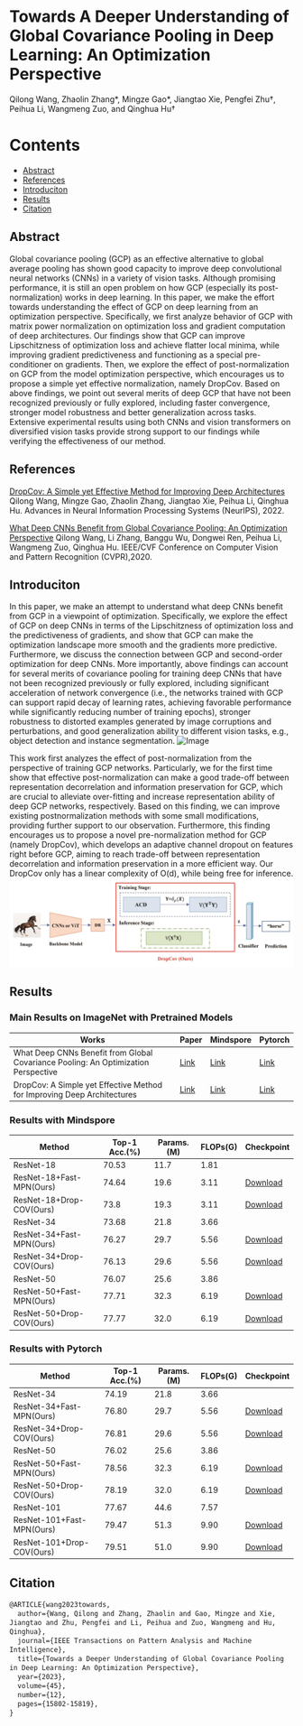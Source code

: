 # Towards A Deeper Understanding of Global Covariance Pooling in Deep Learning: An Optimization Perspective
Qilong Wang,  Zhaolin Zhang*, Mingze Gao*, Jiangtao Xie, Pengfei Zhu†, Peihua Li, Wangmeng Zuo, and Qinghua Hu†
# Contents
- [Abstract](#Abstract)
- [References](#References)
- [Introduciton](#Introduciton )
- [Results](#Results)
- [Citation](#Citation)
## Abstract
Global covariance pooling (GCP) as an effective alternative to global average pooling has shown good capacity to improve deep convolutional neural networks (CNNs) in a variety of vision tasks. Although promising performance, it is still an open problem on how GCP (especially its post-normalization) works in deep learning. In this paper, we make the effort towards understanding the effect of GCP on deep learning from an optimization perspective. Specifically, we first analyze behavior of GCP with matrix power normalization on optimization loss and gradient computation of deep architectures. Our findings show that GCP can improve Lipschitzness of optimization loss and achieve flatter local minima, while improving gradient predictiveness and functioning as a special pre-conditioner on gradients. Then, we explore the effect of post-normalization on GCP from the model optimization perspective, which encourages us to propose a simple yet effective normalization, namely DropCov. Based on above findings, we point out several merits of deep GCP that have not been recognized previously or fully explored, including faster convergence, stronger model robustness and better generalization across tasks. Extensive experimental results using both CNNs and vision transformers on diversified vision tasks provide strong support to our findings while verifying the effectiveness of our method.
## References

 [DropCov: A Simple yet Effective Method for Improving Deep Architectures](https://papers.nips.cc/paper_files/paper/2022/hash/d9888cc7baa04c2e44e8115588133515-Abstract-Conference.html)  Qilong Wang, Mingze Gao, Zhaolin Zhang, Jiangtao Xie, Peihua Li, Qinghua Hu. Advances in Neural Information Processing Systems (NeurIPS), 2022.
 
 [What Deep CNNs Benefit from Global Covariance Pooling: An Optimization
Perspective](https://openaccess.thecvf.com/content_CVPR_2020/papers/Wang_What_Deep_CNNs_Benefit_From_Global_Covariance_Pooling_An_Optimization_CVPR_2020_paper.pdf)  Qilong Wang, Li Zhang, Banggu Wu, Dongwei Ren, Peihua Li, Wangmeng Zuo, Qinghua Hu. IEEE/CVF Conference on Computer Vision and Pattern Recognition (CVPR),2020.


## Introduciton 
In this paper, we make an attempt to understand what deep CNNs benefit from GCP in a viewpoint of optimization. Specifically, we explore the effect of GCP on deep CNNs in terms of the Lipschitzness of optimization loss and the predictiveness of gradients, and show that
GCP can make the optimization landscape more smooth and the gradients more predictive. Furthermore, we discuss the connection between GCP and second-order optimization for deep CNNs. More importantly, above findings can account for several merits of covariance pooling for training deep CNNs that have not been recognized previously or fully explored, including significant acceleration of network convergence (i.e., the networks trained with GCP can support rapid decay of learning rates, achieving favorable performance while significantly reducing number of training epochs), stronger robustness to distorted examples generated by image corruptions and perturbations, and good generalization ability to different vision tasks, e.g., object detection and instance segmentation.
![Image](https://github.com/ZhangLi-CS/GCP_Optimization/blob/master/Lipschitzness.png)

This work first analyzes the effect of post-normalization from the perspective of training GCP networks. Particularly, we for the first time show that effective post-normalization can make a good trade-off between representation decorrelation and information preservation for GCP, which are crucial to alleviate over-fitting and increase representation ability of deep GCP networks, respectively. Based on this finding, we can improve existing postnormalization methods with some small modifications, providing further support to our observation. Furthermore, this finding encourages us to propose a novel pre-normalization method for GCP (namely DropCov), which develops an adaptive channel dropout on features right before GCP, aiming to reach trade-off between representation decorrelation and information preservation in a more efficient way. Our DropCov only has a linear complexity of O(d), while being free for inference.
![Image](https://github.com/mingzeG/DropCov/blob/main/figures/overview.jpg)



## Results
### Main Results on ImageNet with Pretrained Models
|Works         | Paper | Mindspore | Pytorch |                                                         
| ------------------ | ----- | ------- | ------- | 
| What Deep CNNs Benefit from Global Covariance Pooling: An Optimization Perspective  |  [Link](https://openaccess.thecvf.com/content_CVPR_2020/papers/Wang_What_Deep_CNNs_Benefit_From_Global_Covariance_Pooling_An_Optimization_CVPR_2020_paper.pdf)|[Link](https://github.com/Terror03/GCP-OPT)   | [Link](https://github.com/ZhangLi-CS/GCP_Optimization) |
| DropCov: A Simple yet Effective Method for Improving Deep Architectures   | [Link](https://papers.nips.cc/paper_files/paper/2022/hash/d9888cc7baa04c2e44e8115588133515-Abstract-Conference.html)  |   [Link](https://github.com/Sherry1945/Dropcov_mindspore)   | [Link](https://github.com/mingzeG/DropCov) |

### Results with Mindspore
|Method         | Top-1 Acc.(%)  | Params.(M) | FLOPs(G) | Checkpoint                                                          |
| ------------------ | ----- | ------- | ----- | ------------------------------------------------------------ |
| ResNet-18   |  70.53 |  11.7   |   1.81  |               |
| ResNet-18+Fast-MPN(Ours)   | 74.64  |   19.6  |  3.11   |[Download](https://drive.google.com/file/d/1kpBpbYpWQfSzSav7v8Ms7dn1SaUlOlMk/view?usp=drive_link)|
| ResNet-18+Drop-COV(Ours)   | 73.8  |   19.3  |  3.11   |[Download](https://drive.google.com/file/d/1zVDDmmQWQ-CDDoxjaolkcjI3MACE-rxx/view?usp=drive_link)|
| ResNet-34   |  73.68 |  21.8   |   3.66  |               |
| ResNet-34+Fast-MPN(Ours)   |  76.27 |   29.7  |  5.56   |[Download](https://drive.google.com/file/d/1T0YCzz-A-V2GI1tjihCHIjug93nFSQ91/view?usp=drive_link)|
| ResNet-34+Drop-COV(Ours)   | 76.13  |   29.6  |  5.56   |[Download](https://drive.google.com/file/d/1-gvogrLlRSnpzigvevLPV1GKAHF0vr2K/view?usp=drive_link)|
| ResNet-50   |  76.07 |  25.6   |   3.86  |               |
| ResNet-50+Fast-MPN(Ours)   | 77.71  |   32.3  |  6.19   |[Download](https://drive.google.com/file/d/1aF-By_pMhbCu82Gl73sFyz4qlNS25ayJ/view?usp=drive_link)|
| ResNet-50+Drop-COV(Ours)   | 77.77  |   32.0  |  6.19   |[Download](https://drive.google.com/file/d/1PBy8evHi-xiJHiTWgqrUs8jTH58hJM2n/view?usp=share_link)|

### Results with Pytorch
|Method          | Top-1 Acc.(%) | Params.(M) | FLOPs(G) | Checkpoint|                                        
| ------------------ | ----- | ------- | ----- | ------------------------------------------------------------ |
| ResNet-34   |  74.19 |  21.8   |   3.66  |               |
| ResNet-34+Fast-MPN(Ours)   |  76.80 |   29.7  |  5.56   |[Download](https://drive.google.com/file/d/1T0YCzz-A-V2GI1tjihCHIjug93nFSQ91/view?usp=drive_link)|
| ResNet-34+Drop-COV(Ours)   | 76.81  |   29.6  |  5.56   |[Download](https://drive.google.com/open?id=1C3m6uicOuYoWiqRrt8ZUjgloa6iSLw-Y)|
| ResNet-50   |  76.02 |  25.6   |   3.86  |               |
| ResNet-50+Fast-MPN(Ours)   | 78.56  |   32.3  |  6.19   |[Download](https://drive.google.com/file/d/1aF-By_pMhbCu82Gl73sFyz4qlNS25ayJ/view?usp=drive_link)|
| ResNet-50+Drop-COV(Ours)   | 78.19  |   32.0  |  6.19   |[Download](https://drive.google.com/open?id=1TmnusKSArjKTTb28cnw2OzrUVc_DAi98)|
| ResNet-101   |  77.67 |  44.6  |  7.57 |               |
| ResNet-101+Fast-MPN(Ours)   | 79.47  |   51.3  |  9.90   |[Download](https://drive.google.com/open?id=1y8oI2IodJuG7R_gIdrYoXSTPafmszwMh)|
| ResNet-101+Drop-COV(Ours)   | 79.51 |   51.0 |9.90    |[Download](https://drive.google.com/file/d/1KJyAUXu11GFz6uLS1kGyZc1JM-pi-E37/view?usp=sharing)|
## Citation
```
@ARTICLE{wang2023towards,
  author={Wang, Qilong and Zhang, Zhaolin and Gao, Mingze and Xie, Jiangtao and Zhu, Pengfei and Li, Peihua and Zuo, Wangmeng and Hu, Qinghua},
  journal={IEEE Transactions on Pattern Analysis and Machine Intelligence}, 
  title={Towards a Deeper Understanding of Global Covariance Pooling in Deep Learning: An Optimization Perspective}, 
  year={2023},
  volume={45},
  number={12},
  pages={15802-15819},
}
```
